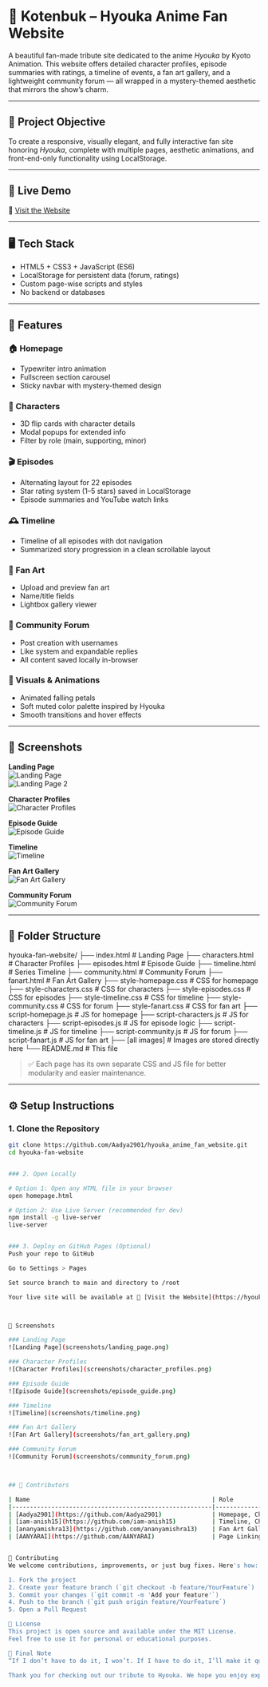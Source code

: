 # 🌸 Kotenbuk – Hyouka Anime Fan Website

A beautiful fan-made tribute site dedicated to the anime *Hyouka* by Kyoto Animation. This website offers detailed character profiles, episode summaries with ratings, a timeline of events, a fan art gallery, and a lightweight community forum — all wrapped in a mystery-themed aesthetic that mirrors the show’s charm.

---

## 🎯 Project Objective

To create a responsive, visually elegant, and fully interactive fan site honoring *Hyouka*, complete with multiple pages, aesthetic animations, and front-end-only functionality using LocalStorage.

---

## 🚀 Live Demo

🔗 [Visit the Website](https://kotenbuk.vercel.app/)

---

## 🖥️ Tech Stack

- HTML5 + CSS3 + JavaScript (ES6)
- LocalStorage for persistent data (forum, ratings)
- Custom page-wise scripts and styles
- No backend or databases

---

## 🌟 Features

### 🏠 Homepage
- Typewriter intro animation
- Fullscreen section carousel
- Sticky navbar with mystery-themed design

### 👤 Characters
- 3D flip cards with character details
- Modal popups for extended info
- Filter by role (main, supporting, minor)

### 🎬 Episodes
- Alternating layout for 22 episodes
- Star rating system (1–5 stars) saved in LocalStorage
- Episode summaries and YouTube watch links

### 🕰️ Timeline
- Timeline of all episodes with dot navigation
- Summarized story progression in a clean scrollable layout

### 🎨 Fan Art
- Upload and preview fan art
- Name/title fields
- Lightbox gallery viewer

### 💬 Community Forum
- Post creation with usernames
- Like system and expandable replies
- All content saved locally in-browser

### 🍃 Visuals & Animations
- Animated falling petals
- Soft muted color palette inspired by Hyouka
- Smooth transitions and hover effects

---

## 📸 Screenshots

**Landing Page**  
![Landing Page](screenshots/landingpage.jpg)  
![Landing Page 2](screenshots/landingpage2.jpg)

**Character Profiles**  
![Character Profiles](screenshots/characters.jpg)

**Episode Guide**  
![Episode Guide](screenshots/episodes.jpg)

**Timeline**  
![Timeline](screenshots/timeline.jpg)

**Fan Art Gallery**  
![Fan Art Gallery](screenshots/fanart.jpg)

**Community Forum**  
![Community Forum](screenshots/community.jpg)

---

## 📁 Folder Structure



hyouka-fan-website/
├── index.html         # Landing Page 
├── characters.html   # Character Profiles 
├── episodes.html     # Episode Guide 
├── timeline.html     # Series Timeline 
├── community.html     # Community Forum 
├── fanart.html   # Fan Art Gallery 
├── style-homepage.css   # CSS for homepage 
├── style-characters.css   # CSS for characters 
├── style-episodes.css   # CSS for episodes 
├── style-timeline.css   # CSS for timeline 
├── style-community.css   # CSS for forum 
├── style-fanart.css       # CSS for fan art 
├── script-homepage.js     # JS for homepage 
├── script-characters.js   # JS for characters 
├── script-episodes.js     # JS for episode logic 
├── script-timeline.js     # JS for timeline 
├── script-community.js    # JS for forum 
├── script-fanart.js       # JS for fan art 
├── [all images] # Images are stored directly here 
└── README.md # This file


> ✅ Each page has its own separate CSS and JS file for better modularity and easier maintenance.

---

## ⚙️ Setup Instructions

### 1. Clone the Repository

```bash
git clone https://github.com/Aadya2901/hyouka_anime_fan_website.git
cd hyouka-fan-website


### 2. Open Locally

# Option 1: Open any HTML file in your browser
open homepage.html

# Option 2: Use Live Server (recommended for dev)
npm install -g live-server
live-server


### 3. Deploy on GitHub Pages (Optional)
Push your repo to GitHub

Go to Settings > Pages

Set source branch to main and directory to /root

Your live site will be available at 🔗 [Visit the Website](https://hyouka-anime-fan-website.vercel.app/)



📸 Screenshots

### Landing Page
![Landing Page](screenshots/landing_page.png)

### Character Profiles
![Character Profiles](screenshots/character_profiles.png)

### Episode Guide
![Episode Guide](screenshots/episode_guide.png)

### Timeline
![Timeline](screenshots/timeline.png)

### Fan Art Gallery
![Fan Art Gallery](screenshots/fan_art_gallery.png)

### Community Forum
![Community Forum](screenshots/community_forum.png)



## 👥 Contributors

| Name                                                   | Role                                                                         |
|--------------------------------------------------------|------------------------------------------------------------------------------|
| [Aadya2901](https://github.com/Aadya2901)              | Homepage, Character Profiles, Deployment, Responsiveness                     |
| [iam-anish15](https://github.com/iam-anish15)          | Timeline, Character Profiles, Homepage, Responsiveness,                      |
| [ananyamishra13](https://github.com/ananyamishra13)    | Fan Art Gallery, Episode Guide                                               |
| [AANYARAI](https://github.com/AANYARAI)                | Page Linking                                                                 |


🤝 Contributing
We welcome contributions, improvements, or just bug fixes. Here's how:

1. Fork the project
2. Create your feature branch (`git checkout -b feature/YourFeature`)
3. Commit your changes (`git commit -m 'Add your feature'`)
4. Push to the branch (`git push origin feature/YourFeature`)
5. Open a Pull Request

📝 License
This project is open source and available under the MIT License.
Feel free to use it for personal or educational purposes.

💬 Final Note
“If I don’t have to do it, I won’t. If I have to do it, I’ll make it quick.” – Oreki Houtarou

Thank you for checking out our tribute to Hyouka. We hope you enjoy exploring it as much as we enjoyed building it 💜
